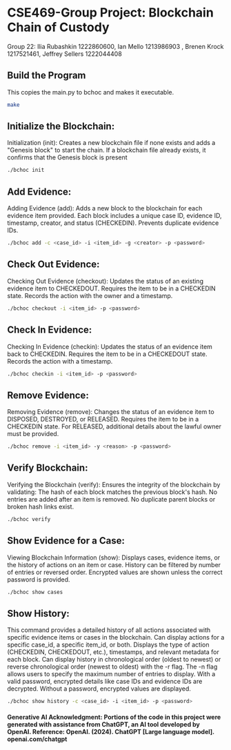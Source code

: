 # CSE469-Group Project: Blockchain Chain of Custody
Group 22: Ilia Rubashkin 1222860600,  Ian Mello 1213986903 , Brenen Krock 1217521461, Jeffrey Sellers 1222044408

## Build the Program
This copies the main.py to bchoc and makes it executable.
```bash
make 
```
## Initialize the Blockchain:
Initialization (init): 
Creates a new blockchain file if none exists and adds a "Genesis block" to start the chain. If a blockchain file already exists, it confirms that the Genesis block is present
```bash
./bchoc init
```
## Add Evidence:
Adding Evidence (add): 
Adds a new block to the blockchain for each evidence item provided. Each block includes a unique case ID, evidence ID, timestamp, creator, and status (CHECKEDIN). Prevents duplicate evidence IDs.
```bash
./bchoc add -c <case_id> -i <item_id> -g <creator> -p <password>
```
## Check Out Evidence:
Checking Out Evidence (checkout):
Updates the status of an existing evidence item to CHECKEDOUT. Requires the item to be in a CHECKEDIN state. Records the action with the owner and a timestamp.
```bash
./bchoc checkout -i <item_id> -p <password>
```
## Check In Evidence:
Checking In Evidence (checkin): 
Updates the status of an evidence item back to CHECKEDIN. Requires the item to be in a CHECKEDOUT state. Records the action with a timestamp.
```bash
./bchoc checkin -i <item_id> -p <password>
```
## Remove Evidence:
Removing Evidence (remove): 
Changes the status of an evidence item to DISPOSED, DESTROYED, or RELEASED. Requires the item to be in a CHECKEDIN state. For RELEASED, additional details about the lawful owner must be provided.
```bash
./bchoc remove -i <item_id> -y <reason> -p <password>
```
## Verify Blockchain:
Verifying the Blockchain (verify): 
Ensures the integrity of the blockchain by validating: The hash of each block matches the previous block's hash. No entries are added after an item is removed. No duplicate parent blocks or broken hash links exist.
```bash
./bchoc verify
```
## Show Evidence for a Case:
Viewing Blockchain Information (show): Displays cases, evidence items, or the history of actions on an item or case. History can be filtered by number of entries or reversed order. Encrypted values are shown unless the correct password is provided.
```bash
./bchoc show cases
```
## Show History:
This command provides a detailed history of all actions associated with specific evidence items or cases in the blockchain. Can display actions for a specific case_id, a specific item_id, or both. Displays the type of action (CHECKEDIN, CHECKEDOUT, etc.), timestamps, and relevant metadata for each block. Can display history in chronological order (oldest to newest) or reverse chronological order (newest to oldest) with the -r flag. The -n flag allows users to specify the maximum number of entries to display. With a valid password, encrypted details like case IDs and evidence IDs are decrypted. Without a password, encrypted values are displayed.
```bash
./bchoc show history -c <case_id> -i <item_id> -p <password>
```



#### Generative AI Acknowledgment: Portions of the code in this project were generated with assistance from ChatGPT, an AI tool developed by OpenAI. Reference: OpenAI. (2024). ChatGPT [Large language model]. openai.com/chatgpt

